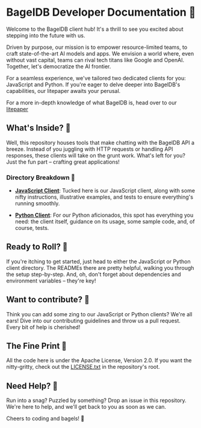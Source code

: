 # BagelDB Developer Documentation 🥯

Welcome to the BagelDB client hub! It's a thrill to see you excited about stepping into the future with us.

Driven by purpose, our mission is to empower resource-limited teams, to craft state-of-the-art AI models and apps. We envision a world where, even without vast capital, teams can rival tech titans like Google and OpenAI. Together, let's democratize the AI frontier.

For a seamless experience, we've tailored two dedicated clients for you: JavaScript and Python. If you're eager to delve deeper into BagelDB's capabilities, our litepaper awaits your perusal.


For a more in-depth knowledge of what BagelDB is, head over to our [litepaper](https://paper.bageldb.ai/)

## What's Inside? 🥯

Well, this repository houses tools that make chatting with the BagelDB API a breeze. Instead of you juggling with HTTP requests or handling API responses, these clients will take on the grunt work. What's left for you? Just the fun part – crafting great applications!

### Directory Breakdown 🥯

- **[JavaScript Client](https://github.com/Bagel-DB/Client/tree/main/javascript)**: Tucked here is our JavaScript client, along with some nifty instructions, illustrative examples, and tests to ensure everything's running smoothly.
  
- **[Python Client](https://github.com/Bagel-DB/Client/tree/main/python)**: For our Python aficionados, this spot has everything you need: the client itself, guidance on its usage, some sample code, and, of course, tests.

## Ready to Roll? 🥯

If you're itching to get started, just head to either the JavaScript or Python client directory. The READMEs there are pretty helpful, walking you through the setup step-by-step. And, oh, don't forget about dependencies and environment variables – they're key!

## Want to contribute? 🥯

Think you can add some zing to our JavaScript or Python clients? We're all ears! Dive into our contributing guidelines and throw us a pull request. Every bit of help is cherished!

## The Fine Print 🥯

All the code here is under the Apache License, Version 2.0. If you want the nitty-gritty, check out the [LICENSE.txt](LICENSE.txt) in the repository's root.

## Need Help? 🥯

Run into a snag? Puzzled by something? Drop an issue in this repository. We're here to help, and we'll get back to you as soon as we can.

Cheers to coding and bagels! 🥯
